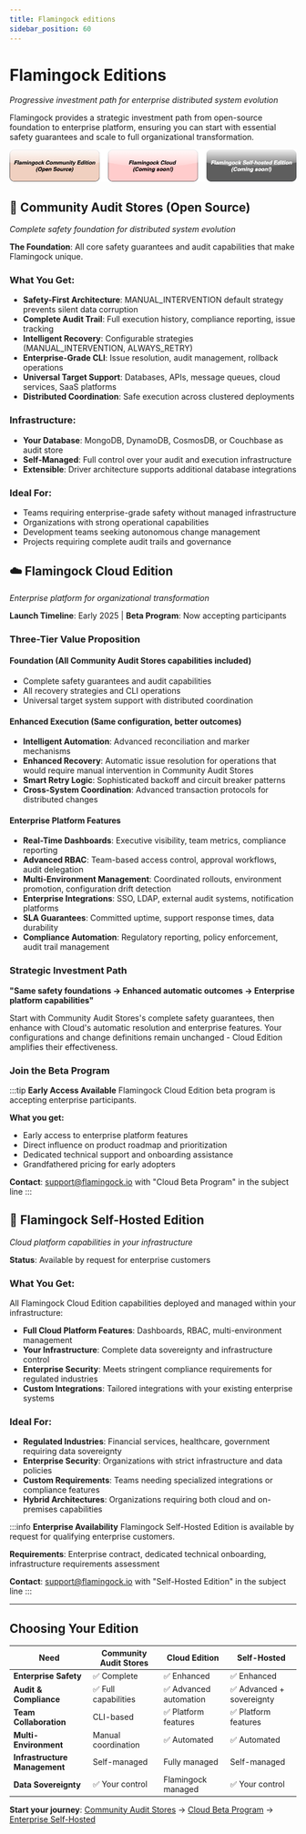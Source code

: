 ```yaml
---
title: Flamingock editions
sidebar_position: 60
---
```


# Flamingock Editions
*Progressive investment path for enterprise distributed system evolution*

Flamingock provides a strategic investment path from open-source foundation to enterprise platform, ensuring you can start with essential safety guarantees and scale to full organizational transformation.

![](../../static/img/Diagrams-Editions.drawio.png)

## **🔹 Community Audit Stores (Open Source)**
*Complete safety foundation for distributed system evolution*

**The Foundation**: All core safety guarantees and audit capabilities that make Flamingock unique.

### What You Get:
- **Safety-First Architecture**: MANUAL_INTERVENTION default strategy prevents silent data corruption
- **Complete Audit Trail**: Full execution history, compliance reporting, issue tracking
- **Intelligent Recovery**: Configurable strategies (MANUAL_INTERVENTION, ALWAYS_RETRY)
- **Enterprise-Grade CLI**: Issue resolution, audit management, rollback operations
- **Universal Target Support**: Databases, APIs, message queues, cloud services, SaaS platforms
- **Distributed Coordination**: Safe execution across clustered deployments

### Infrastructure:
- **Your Database**: MongoDB, DynamoDB, CosmosDB, or Couchbase as audit store
- **Self-Managed**: Full control over your audit and execution infrastructure
- **Extensible**: Driver architecture supports additional database integrations

### Ideal For:
- Teams requiring enterprise-grade safety without managed infrastructure
- Organizations with strong operational capabilities
- Development teams seeking autonomous change management
- Projects requiring complete audit trails and governance


## **☁️ Flamingock Cloud Edition**
*Enterprise platform for organizational transformation*

**Launch Timeline**: Early 2025 | **Beta Program**: Now accepting participants

### Three-Tier Value Proposition

#### **Foundation** (All Community Audit Stores capabilities included)
- Complete safety guarantees and audit capabilities
- All recovery strategies and CLI operations
- Universal target system support with distributed coordination

#### **Enhanced Execution** (Same configuration, better outcomes)
- **Intelligent Automation**: Advanced reconciliation and marker mechanisms
- **Enhanced Recovery**: Automatic issue resolution for operations that would require manual intervention in Community Audit Stores
- **Smart Retry Logic**: Sophisticated backoff and circuit breaker patterns
- **Cross-System Coordination**: Advanced transaction protocols for distributed changes

#### **Enterprise Platform Features**
- **Real-Time Dashboards**: Executive visibility, team metrics, compliance reporting
- **Advanced RBAC**: Team-based access control, approval workflows, audit delegation
- **Multi-Environment Management**: Coordinated rollouts, environment promotion, configuration drift detection  
- **Enterprise Integrations**: SSO, LDAP, external audit systems, notification platforms
- **SLA Guarantees**: Committed uptime, support response times, data durability
- **Compliance Automation**: Regulatory reporting, policy enforcement, audit trail management

### **Strategic Investment Path**
**"Same safety foundations → Enhanced automatic outcomes → Enterprise platform capabilities"**

Start with Community Audit Stores's complete safety guarantees, then enhance with Cloud's automatic resolution and enterprise features. Your configurations and change definitions remain unchanged - Cloud Edition amplifies their effectiveness.

### **Join the Beta Program**
:::tip **Early Access Available**
Flamingock Cloud Edition beta program is accepting enterprise participants.

**What you get:**
- Early access to enterprise platform features
- Direct influence on product roadmap and prioritization  
- Dedicated technical support and onboarding assistance
- Grandfathered pricing for early adopters

**Contact**: support@flamingock.io with "Cloud Beta Program" in the subject line
:::


## **💎 Flamingock Self-Hosted Edition**
*Cloud platform capabilities in your infrastructure*

**Status**: Available by request for enterprise customers

### What You Get:
All Flamingock Cloud Edition capabilities deployed and managed within your infrastructure:

- **Full Cloud Platform Features**: Dashboards, RBAC, multi-environment management
- **Your Infrastructure**: Complete data sovereignty and infrastructure control  
- **Enterprise Security**: Meets stringent compliance requirements for regulated industries
- **Custom Integrations**: Tailored integrations with your existing enterprise systems

### Ideal For:
- **Regulated Industries**: Financial services, healthcare, government requiring data sovereignty
- **Enterprise Security**: Organizations with strict infrastructure and data policies
- **Custom Requirements**: Teams needing specialized integrations or compliance features
- **Hybrid Architectures**: Organizations requiring both cloud and on-premises capabilities

:::info **Enterprise Availability**
Flamingock Self-Hosted Edition is available by request for qualifying enterprise customers.

**Requirements**: Enterprise contract, dedicated technical onboarding, infrastructure requirements assessment

**Contact**: support@flamingock.io with "Self-Hosted Edition" in the subject line
:::

---

## **Choosing Your Edition**

| Need | Community Audit Stores | Cloud Edition | Self-Hosted |
|------|------------------|---------------|-------------|
| **Enterprise Safety** | ✅ Complete | ✅ Enhanced | ✅ Enhanced |
| **Audit & Compliance** | ✅ Full capabilities | ✅ Advanced automation | ✅ Advanced + sovereignty |
| **Team Collaboration** | CLI-based | ✅ Platform features | ✅ Platform features |
| **Multi-Environment** | Manual coordination | ✅ Automated | ✅ Automated |
| **Infrastructure Management** | Self-managed | Fully managed | Self-managed |
| **Data Sovereignty** | ✅ Your control | Flamingock managed | ✅ Your control |

**Start your journey**: [Community Audit Stores](../getting-started/get-started.md) → [Cloud Beta Program](#join-the-beta-program) → [Enterprise Self-Hosted](#flamingock-self-hosted-edition)
